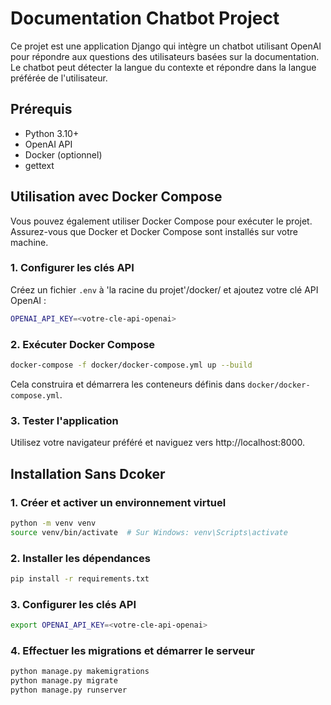 # Documentation Chatbot Project

Ce projet est une application Django qui intègre un chatbot utilisant OpenAI pour répondre aux questions des utilisateurs basées sur la documentation. Le chatbot peut détecter la langue du contexte et répondre dans la langue préférée de l'utilisateur.

## Prérequis

- Python 3.10+
- OpenAI API
- Docker (optionnel)
- gettext


## Utilisation avec Docker Compose

Vous pouvez également utiliser Docker Compose pour exécuter le projet. Assurez-vous que Docker et Docker Compose sont installés sur votre machine.

### 1. Configurer les clés API

Créez un fichier `.env` à 'la racine du projet'/docker/  et ajoutez votre clé API OpenAI :

```sh
OPENAI_API_KEY=<votre-cle-api-openai>
```

### 2. Exécuter Docker Compose

```sh
docker-compose -f docker/docker-compose.yml up --build
```

Cela construira et démarrera les conteneurs définis dans `docker/docker-compose.yml`.

### 3. Tester l'application
Utilisez votre navigateur préféré et naviguez vers http://localhost:8000.

## Installation Sans Dcoker

### 1. Créer et activer un environnement virtuel

```sh
python -m venv venv
source venv/bin/activate  # Sur Windows: venv\Scripts\activate
```

### 2. Installer les dépendances

```sh
pip install -r requirements.txt
```

### 3. Configurer les clés API
```sh
export OPENAI_API_KEY=<votre-cle-api-openai>
```

### 4. Effectuer les migrations et démarrer le serveur

```sh
python manage.py makemigrations
python manage.py migrate
python manage.py runserver
```